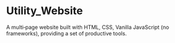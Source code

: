 # Utility_Website
A multi‑page website built with  HTML, CSS, Vanilla JavaScript  (no frameworks), providing a set of productive tools.
